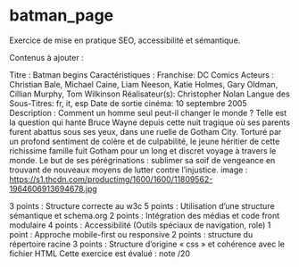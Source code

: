 # batman_page
Exercice de mise en pratique SEO, accessibilité et sémantique.

Contenus à ajouter : 

Titre : Batman begins
Caractéristiques : Franchise: DC Comics
Acteurs : Christian Bale, Michael Caine, Liam Neeson, Katie Holmes, Gary Oldman, Cillian Murphy, Tom Wilkinson
Réalisateur(s): Christopher Nolan
Langue des Sous-Titres: fr, it, esp
Date de sortie cinéma: 10 septembre 2005
Description : Comment un homme seul peut-il changer le monde ? Telle est la question qui hante Bruce Wayne depuis cette nuit tragique où ses parents furent abattus sous ses yeux, dans une ruelle de Gotham City. Torturé par un profond sentiment de colère et de culpabilité, le jeune héritier de cette richissime famille fuit Gotham pour un long et discret voyage à travers le monde. Le but de ses pérégrinations : sublimer sa soif de vengeance en trouvant de nouveaux moyens de lutter contre l’injustice.
image : https://s1.thcdn.com/productimg/1600/1600/11809562-1964606913694678.jpg

3 points : Structure correcte au w3c
5 points : Utilisation d’une structure sémantique et schema.org
2 points : Intégration des médias et code front modulaire
4 points : Accessibilité (Outils spéciaux de navigation, role)
1 point : Approche mobile-first ou responsive
2 points : structure du répertoire racine
3 points : Structure d’origine « css » et cohérence avec le fichier HTML
Cette exercice est évalué : note /20
